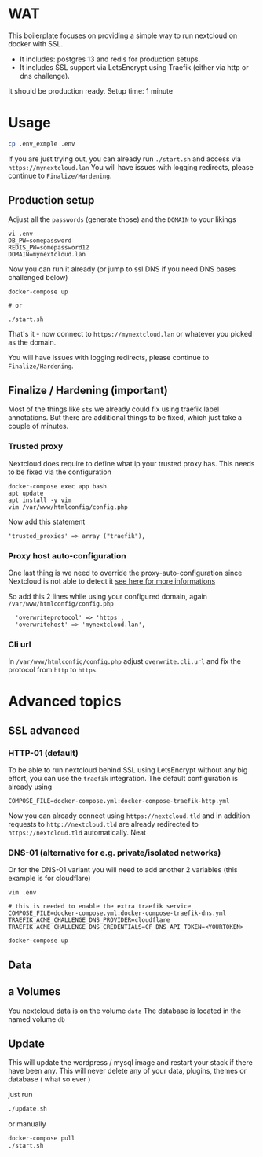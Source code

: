 # WAT

This boilerplate focuses on providing a simple way to run nextcloud on docker with SSL.

- It includes: postgres 13 and redis for production setups.
- It includes SSL support via LetsEncrypt using Traefik (either via http or dns challenge).

It should be production ready.
Setup time: 1 minute

# Usage

```bash
cp .env_exmple .env
```

If you are just trying out, you can already run `./start.sh` and access via `https://mynextcloud.lan`
You will have issues with logging redirects, please continue to `Finalize/Hardening`.

## Production setup

Adjust all the `passwords` (generate those) and the `DOMAIN` to your likings

```
vi .env
DB_PW=somepassword
REDIS_PW=somepassword12
DOMAIN=mynextcloud.lan
```

Now you can run it already (or jump to ssl DNS if you need DNS bases challenged below)

```
docker-compose up

# or

./start.sh
```

That's it - now connect to `https://mynextcloud.lan` or whatever you picked as the domain.

You will have issues with logging redirects, please continue to `Finalize/Hardening`.

## Finalize / Hardening (important)

Most of the things like `sts` we already could fix using traefik label annotations. But there are additional things
to be fixed, which just take a couple of minutes.

### Trusted proxy

Nextcloud does require to define what ip your trusted proxy has. This needs to be fixed via the configuration

```
docker-compose exec app bash
apt update
apt install -y vim
vim /var/www/htmlconfig/config.php
```

Now add this statement

```
'trusted_proxies' => array ("traefik"),
```

### Proxy host auto-configuration

One last thing is we need to override the proxy-auto-configuration since Nextcloud is not able to detect it [see here for more informations](https://docs.nextcloud.com/server/latest/admin_manual/configuration_server/reverse_proxy_configuration.html#overwrite-parameters)

So add this 2 lines while using your configured domain, again `/var/www/htmlconfig/config.php`

```
  'overwriteprotocol' => 'https',
  'overwritehost' => 'mynextcloud.lan',
```

### Cli url

In `/var/www/htmlconfig/config.php` adjust `overwrite.cli.url` and fix the protocol from `http` to `https`.

# Advanced topics

## SSL advanced

### HTTP-01 (default)

To be able to run nextcloud behind SSL using LetsEncrypt without any big effort, you can use the `traefik` integration.
The default configuration is already using

```
COMPOSE_FILE=docker-compose.yml:docker-compose-traefik-http.yml
```

Now you can already connect using `https://nextcloud.tld` and in addition requests to `http://nextcloud.tld` are already
redirected to `https://nextcloud.tld` automatically. Neat

### DNS-01 (alternative for e.g. private/isolated networks)

Or for the DNS-01 variant you will need to add another 2 variables (this example is for cloudflare)

`vim .env`

```
# this is needed to enable the extra traefik service
COMPOSE_FILE=docker-compose.yml:docker-compose-traefik-dns.yml
TRAEFIK_ACME_CHALLENGE_DNS_PROVIDER=cloudflare
TRAEFIK_ACME_CHALLENGE_DNS_CREDENTIALS=CF_DNS_API_TOKEN=<YOURTOKEN>
```

```
docker-compose up
```

## Data

## a Volumes

You nextcloud data is on the volume `data`
The database is located in the named volume `db`

## Update

This will update the wordpress / mysql image and restart your stack if there have been any. This will never delete
any of your data, plugins, themes or database ( what so ever )

just run

```bash
./update.sh
```

or manually

```bash
docker-compose pull
./start.sh
```
